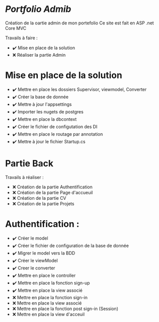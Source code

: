 # *Portfolio Admib*

Création de la oartie admin de mon portefolio
Ce site est fait en ASP .net Core MVC 

Travails à faire :
- :heavy_check_mark: Mise en place de la solution
- :x: Réaliser la partie Admin

# Mise en place de la solution
- :heavy_check_mark: Mettre en place les dossiers Supervisor, viewmodel, Converter 
- :heavy_check_mark: Créer la base de donnée 
- :heavy_check_mark: Mettre à jour l'appsettings
- :heavy_check_mark: Importer les nugets de postgres
- :heavy_check_mark: Mettre en place la dbcontext
- :heavy_check_mark: Créer le fichier de configutation des DI
- :heavy_check_mark: Mettre en place le routage par annotation
- :heavy_check_mark: Mettre à jour le fichier Startup.cs

# Partie Back

Travails à réaliser : 
- :x: Création de la partie Authentification
- :x: Création de la partie Page d'accueuil
- :x: Création de la partie CV
- :x: Création de la partie Projets

# Authentification : 
- :heavy_check_mark: Créer le model
- :heavy_check_mark: Créer le fichier de configuration de la base de donnée
- :heavy_check_mark: Migrer le model vers la BDD
- :heavy_check_mark: Créer le viewModel
- :heavy_check_mark: Creer le converter
- :heavy_check_mark: Mettre en place le controller
- :heavy_check_mark: Mettre en place la fonction sign-up
- :heavy_check_mark: Mettre en place la view associé
- :x: Mettre en place la fonction sign-in
- :x: Mettre en place la view associé
- :x: Mettre en place la fonction post sign-in (Session)
- :x: Mettre en place la view d'acceuil